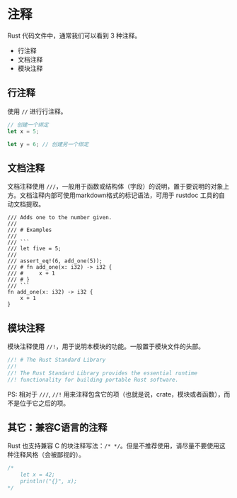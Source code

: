 # 注释

Rust 代码文件中，通常我们可以看到 3 种注释。

- 行注释
- 文档注释
- 模块注释

## 行注释

使用 `//` 进行行注释。

```rust
// 创建一个绑定
let x = 5;

let y = 6; // 创建另一个绑定
```

## 文档注释

文档注释使用 ```///```，一般用于函数或结构体（字段）的说明，置于要说明的对象上方。文档注释内部可使用markdown格式的标记语法，可用于 rustdoc 工具的自动文档提取。

    /// Adds one to the number given.
    ///
    /// # Examples
    ///
    /// ```
    /// let five = 5;
    ///
    /// assert_eq!(6, add_one(5));
    /// # fn add_one(x: i32) -> i32 {
    /// #     x + 1
    /// # }
    /// ```
    fn add_one(x: i32) -> i32 {
        x + 1
    }


## 模块注释

模块注释使用 ```//!```，用于说明本模块的功能。一般置于模块文件的头部。

```rust
//! # The Rust Standard Library
//!
//! The Rust Standard Library provides the essential runtime
//! functionality for building portable Rust software.
```

PS: 相对于 `///`, `//!` 用来注释包含它的项（也就是说，crate，模块或者函数），而不是位于它之后的项。


## 其它：兼容C语言的注释

Rust 也支持兼容 C 的块注释写法：`/* */`。但是不推荐使用，请尽量不要使用这种注释风格（会被鄙视的）。

```rust
/*
    let x = 42;
    println!("{}", x);
*/
```
